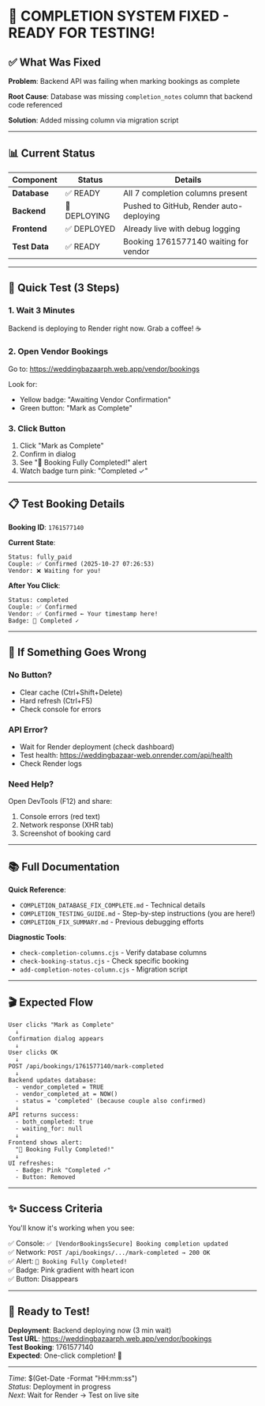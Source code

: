 # 🎉 COMPLETION SYSTEM FIXED - READY FOR TESTING!

## ✅ What Was Fixed

**Problem**: Backend API was failing when marking bookings as complete

**Root Cause**: Database was missing `completion_notes` column that backend code referenced

**Solution**: Added missing column via migration script

---

## 📊 Current Status

| Component | Status | Details |
|-----------|--------|---------|
| **Database** | ✅ READY | All 7 completion columns present |
| **Backend** | 🚀 DEPLOYING | Pushed to GitHub, Render auto-deploying |
| **Frontend** | ✅ DEPLOYED | Already live with debug logging |
| **Test Data** | ✅ READY | Booking 1761577140 waiting for vendor |

---

## 🎯 Quick Test (3 Steps)

### 1. Wait 3 Minutes
Backend is deploying to Render right now. Grab a coffee! ☕

### 2. Open Vendor Bookings
Go to: https://weddingbazaarph.web.app/vendor/bookings

Look for:
- Yellow badge: "Awaiting Vendor Confirmation"
- Green button: "Mark as Complete"

### 3. Click Button
1. Click "Mark as Complete"
2. Confirm in dialog
3. See "🎉 Booking Fully Completed!" alert
4. Watch badge turn pink: "Completed ✓"

---

## 📋 Test Booking Details

**Booking ID**: `1761577140`

**Current State**:
```
Status: fully_paid
Couple: ✅ Confirmed (2025-10-27 07:26:53)
Vendor: ❌ Waiting for you!
```

**After You Click**:
```
Status: completed
Couple: ✅ Confirmed
Vendor: ✅ Confirmed ← Your timestamp here!
Badge: 💝 Completed ✓
```

---

## 🐛 If Something Goes Wrong

### No Button?
- Clear cache (Ctrl+Shift+Delete)
- Hard refresh (Ctrl+F5)
- Check console for errors

### API Error?
- Wait for Render deployment (check dashboard)
- Test health: https://weddingbazaar-web.onrender.com/api/health
- Check Render logs

### Need Help?
Open DevTools (F12) and share:
1. Console errors (red text)
2. Network response (XHR tab)
3. Screenshot of booking card

---

## 📚 Full Documentation

**Quick Reference**:
- `COMPLETION_DATABASE_FIX_COMPLETE.md` - Technical details
- `COMPLETION_TESTING_GUIDE.md` - Step-by-step instructions (you are here!)
- `COMPLETION_FIX_SUMMARY.md` - Previous debugging efforts

**Diagnostic Tools**:
- `check-completion-columns.cjs` - Verify database columns
- `check-booking-status.cjs` - Check specific booking
- `add-completion-notes-column.cjs` - Migration script

---

## 🎬 Expected Flow

```
User clicks "Mark as Complete"
  ↓
Confirmation dialog appears
  ↓
User clicks OK
  ↓
POST /api/bookings/1761577140/mark-completed
  ↓
Backend updates database:
  - vendor_completed = TRUE
  - vendor_completed_at = NOW()
  - status = 'completed' (because couple also confirmed)
  ↓
API returns success:
  - both_completed: true
  - waiting_for: null
  ↓
Frontend shows alert:
  "🎉 Booking Fully Completed!"
  ↓
UI refreshes:
  - Badge: Pink "Completed ✓"
  - Button: Removed
```

---

## ✨ Success Criteria

You'll know it's working when you see:

✅ Console: `✅ [VendorBookingsSecure] Booking completion updated`  
✅ Network: `POST /api/bookings/.../mark-completed → 200 OK`  
✅ Alert: `🎉 Booking Fully Completed!`  
✅ Badge: Pink gradient with heart icon  
✅ Button: Disappears  

---

## 🚀 Ready to Test!

**Deployment**: Backend deploying now (3 min wait)  
**Test URL**: https://weddingbazaarph.web.app/vendor/bookings  
**Test Booking**: 1761577140  
**Expected**: One-click completion! 🎉

---

*Time*: $(Get-Date -Format "HH:mm:ss")  
*Status*: Deployment in progress  
*Next*: Wait for Render → Test on live site  
